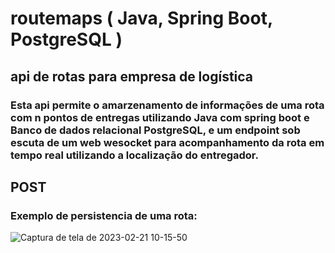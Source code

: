 # routemaps ( Java, Spring Boot, PostgreSQL )
## api de rotas para empresa de logística
### Esta api permite o amarzenamento de informações de uma rota com n pontos de entregas utilizando Java com spring boot e Banco de dados relacional PostgreSQL, e um endpoint sob escuta de um web wesocket para acompanhamento da rota em tempo real utilizando a localização do entregador.

## POST 
### Exemplo de persistencia de uma rota:

![Captura de tela de 2023-02-21 10-15-50](https://user-images.githubusercontent.com/119517231/220355062-6d3d8c1b-140c-4ffc-91b3-d92e675ae32e.png)

